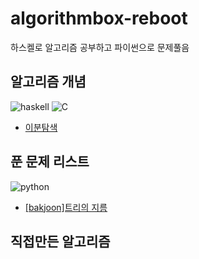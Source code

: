 # algorithmbox-reboot
하스켈로 알고리즘 공부하고 파이썬으로 문제풀음

## 알고리즘 개념
![haskell](https://img.shields.io/badge/Haskell-5D4F85?style=flat-square&logo=haskell&logoColor=white) ![C](https://img.shields.io/badge/C-00599C?style=flat-square&logo=c&logoColor=white)
* [이분탐색](basic/binary_search)

## 푼 문제 리스트
![python](https://img.shields.io/badge/Python-3776AB?style=flat-square&logo=python&logoColor=white)
* [[bakjoon]트리의 지름](solutions/bakjoon-1967.py)

## 직접만든 알고리즘
